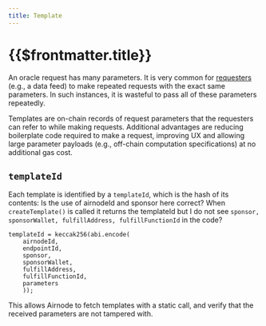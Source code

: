 ```yaml
---
title: Template
---
```


# {{$frontmatter.title}}

<TocHeader />
<TOC class="table-of-contents" :include-level="[2,3]" />

An oracle request has many parameters. It is very common for [requesters](requesters.md) (e.g., a data feed) to make repeated requests with the exact same parameters. In such instances, it is wasteful to pass all of these parameters repeatedly.

Templates are on-chain records of request parameters that the requesters can refer to while making requests. Additional advantages are reducing boilerplate code required to make a request, improving UX and allowing large parameter payloads (e.g., off-chain computation specifications) at no additional gas cost.

## `templateId`

Each template is identified by a `templateId`, which is the hash of its contents:
<Fix>Is the use of airnodeId and sponsor here correct? When `createTemplate()` is called it returns the templateId but I do not see `sponsor, sponsorWallet, fulfillAddress, fulfillFunctionId` in the code?</Fix>
```solidity
templateId = keccak256(abi.encode(
    airnodeId,
    endpointId,
    sponsor,
    sponsorWallet,
    fulfillAddress,
    fulfillFunctionId,
    parameters
    ));
```
This allows Airnode to fetch templates with a static call, and verify that the received parameters are not tampered with.
